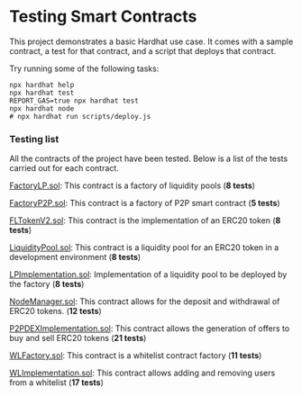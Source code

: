 # Testing Smart Contracts

This project demonstrates a basic Hardhat use case. It comes with a sample contract, a test for that contract, and a script that deploys that contract.

Try running some of the following tasks:

```shell
npx hardhat help
npx hardhat test
REPORT_GAS=true npx hardhat test
npx hardhat node
# npx hardhat run scripts/deploy.js
```

### Testing list

All the contracts of the project have been tested. Below is a list of the tests carried out for each contract.

[FactoryLP.sol](test/FactoryLP.js): This contract is a factory of liquidity pools (**8 tests**)

[FactoryP2P.sol](test/FactoryP2P.js): This contract is a factory of P2P smart contract (**5 tests**)

[FLTokenV2.sol](test/FLTokenV2.js): This contract is the implementation of an ERC20 token (**8 tests**)

[LiquidityPool.sol](test/LiquidityPoolV2.js): This contract is a liquidity pool for an ERC20 token in a development environment (**8 tests**)

[LPImplementation.sol](test/LiquidityPoolV2.js): Implementation of a liquidity pool to be deployed by the factory (**8 tests**)

[NodeManager.sol](test/NodeManager.js): This contract allows for the deposit and withdrawal of ERC20 tokens. (**12 tests**)

[P2PDEXImplementation.sol](test/P2PDEXImplementation.js): This contract allows the generation of offers to buy and sell ERC20 tokens (**21 tests**)

[WLFactory.sol](test/WLFactory.js): This contract is a whitelist contract factory (**11 tests**)

[WLImplementation.sol](test/WLImplementation.js): This contract allows adding and removing users from a whitelist (**17 tests**)

